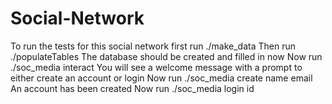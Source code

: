 # Social-Network

To run the tests for this social network first run
./make_data
Then run 
./populateTables
The database should be created and filled in now
Now run 
./soc_media interact 
You will see a welcome message with a prompt to either create an account or login 
Now run
./soc_media create name email
An account has been created 
Now run
./soc_media login id

